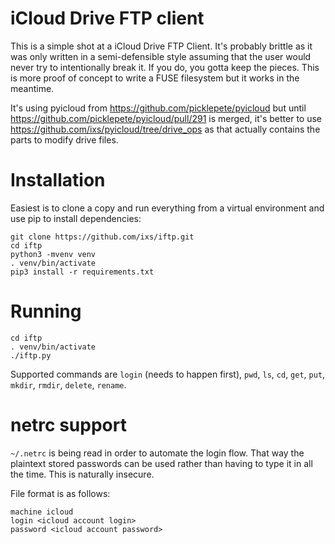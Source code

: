 iCloud Drive FTP client
=======================

This is a simple shot at a iCloud Drive FTP Client.
It's probably brittle as it was only written in a semi-defensible
style assuming that the user would never try to intentionally break it.
If you do, you gotta keep the pieces.
This is more proof of concept to write a FUSE filesystem but it works in the
meantime.

It's using pyicloud from https://github.com/picklepete/pyicloud but until
https://github.com/picklepete/pyicloud/pull/291 is merged, it's better to
use https://github.com/ixs/pyicloud/tree/drive_ops as that actually contains
the parts to modify drive files.


Installation
============

Easiest is to clone a copy and run everything from a virtual environment and use
pip to install dependencies:

```
git clone https://github.com/ixs/iftp.git
cd iftp
python3 -mvenv venv
. venv/bin/activate
pip3 install -r requirements.txt
```


Running
=======

```
cd iftp
. venv/bin/activate
./iftp.py
```

Supported commands are `login` (needs to happen first), `pwd`, `ls`, `cd`, `get`,
`put`, `mkdir`, `rmdir`, `delete`, `rename`.


netrc support
=============

`~/.netrc` is being read in order to automate the login flow. That way
the plaintext stored passwords can be used rather than having to type
it in all the time. This is naturally insecure.

File format is as follows:
```
machine icloud
login <icloud account login>
password <icloud account password>
```
